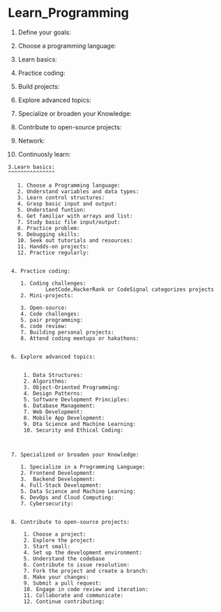 # Learn_Programming


1. Define your goals:

2. Choose a programming language:
 
 3. Learn basics:

 4. Practice coding:

 5. Build projects:

 6. Explore advanced topics:

 7. Specialize or broaden your Knowledge:

 8. Contribute to open-source projects:

 9. Network:

 10. Continuosly learn:



    3.Learn basics:
    ^^^^^^^^^^^^^^^
        
       1. Choose a Programming language:
       2. Understand variables and data types:
       3. Learn control structures:
       4. Grasp basic input and output:
       5. Understand funtion:
       6. Get familiar with arrays and list:
       7. Study basic file input/output:
       8. Practice problem:
       9. Debugging skills:
       10. Seek out tutorials and resources:
       11. Handds-on projects:
       12. Practice regularly:


     4. Practice coding:

        1. Coding challenges:
                LeetCode,HackerRank or CodeSignal categorizes projects 
        2. Mini-projects:

        3. Open-source:
        4. Code challenges:
        5. pair programming:
        6. code review:
        7. Building personal projects:
        8. Attend coding meetups or hakathons:


     6. Explore advanced topics:


         1. Data Structures:
         2. Algorithms:
         3. Object-Oriented Programming:
         4. Design Patterns:
         5. Software Devlopment Principles:
         6. Database Management:
         7. Web Development:
         8. Mobile App Development:
         9. Dta Science and Machine Learning:
         10. Security and Ethical Coding:



     7. Specialized or broaden your Knowledge:
        
        1. Specialize in a Programming Language:
        2. Frontend Development:
        3.  Backend Development:
        4. Full-Stack Development:
        5. Data Science and Machine Learning:
        6. DevOps and Cloud Computing:
        7. Cybersecurity:


     8. Contribute to open-source projects:
         
         1. Choose a project:
         2. Explore the project:
         3. Start small:
         4. Set up the development environment:
         5. Understand the codebase
         6. Contribute to issue resolution:
         7. Fork the project and create a branch:
         8. Make your changes:
         9. Submit a pull request:
         10. Engage in code review and iteration:
         11. Collaborate and communicate:
         12. Continue contributing:
         

